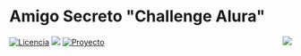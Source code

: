 # Amigo Secreto "Challenge Alura"

<img align="right" src="https://raw.githubusercontent.com/tebalv/Amigo-secreto/tree/master/screenshots/gift-icon.png">

[![Licencia](https://img.shields.io/badge/licence-One-orange)](https://www.oracle.com/ar/education/oracle-next-education/)
![](https://dcbadge.limes.pink/api/shield/abyl9559)
[![Proyecto](https://img.shields.io/badge/deploy-online-green)](https://tebalv.github.io/Amigo-secreto/)

